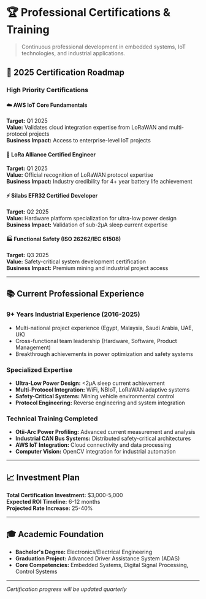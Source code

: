 # 🏆 Professional Certifications & Training

> Continuous professional development in embedded systems, IoT technologies, and industrial applications.

## 🎯 2025 Certification Roadmap

### **High Priority Certifications**

#### ☁️ AWS IoT Core Fundamentals
**Target:** Q1 2025  
**Value:** Validates cloud integration expertise from LoRaWAN and multi-protocol projects  
**Business Impact:** Access to enterprise-level IoT projects  

#### 📡 LoRa Alliance Certified Engineer  
**Target:** Q1 2025  
**Value:** Official recognition of LoRaWAN protocol expertise  
**Business Impact:** Industry credibility for 4+ year battery life achievement  

#### ⚡ Silabs EFR32 Certified Developer
**Target:** Q2 2025  
**Value:** Hardware platform specialization for ultra-low power design  
**Business Impact:** Validation of sub-2µA sleep current expertise  

#### 🏭 Functional Safety (ISO 26262/IEC 61508)
**Target:** Q3 2025  
**Value:** Safety-critical system development certification  
**Business Impact:** Premium mining and industrial project access  

---

## 📚 Current Professional Experience

### **9+ Years Industrial Experience** (2016-2025)
- Multi-national project experience (Egypt, Malaysia, Saudi Arabia, UAE, UK)
- Cross-functional team leadership (Hardware, Software, Product Management)
- Breakthrough achievements in power optimization and safety systems

### **Specialized Expertise**
- **Ultra-Low Power Design:** <2µA sleep current achievement
- **Multi-Protocol Integration:** WiFi, NBIoT, LoRaWAN adaptive systems
- **Safety-Critical Systems:** Mining vehicle environmental control
- **Protocol Engineering:** Reverse engineering and system integration

### **Technical Training Completed**
- **Otii-Arc Power Profiling:** Advanced current measurement and analysis
- **Industrial CAN Bus Systems:** Distributed safety-critical architectures  
- **AWS IoT Integration:** Cloud connectivity and data processing
- **Computer Vision:** OpenCV integration for industrial automation

---

## 📈 Investment Plan

**Total Certification Investment:** $3,000-5,000  
**Expected ROI Timeline:** 6-12 months  
**Projected Rate Increase:** 25-40%  

---

## 🎓 Academic Foundation

- **Bachelor's Degree:** Electronics/Electrical Engineering
- **Graduation Project:** Advanced Driver Assistance System (ADAS)
- **Core Competencies:** Embedded Systems, Digital Signal Processing, Control Systems

---

*Certification progress will be updated quarterly*
